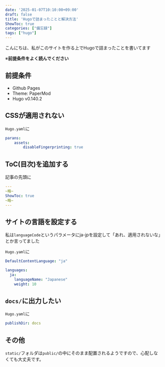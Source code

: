 ```yaml
---
date: '2025-01-07T10:10:00+09:00'
draft: false
title: 'Hugoで詰まったことと解決方法'
ShowToc: true
categories: ["備忘録"]
tags: ["hugo"]
---
```


こんにちは、私がこのサイトを作る上でHugoで詰まったことを書いてます

※**前提条件をよく読んでください**

## 前提条件

- Github Pages
- Theme: PaperMod
- Hugo v0.140.2

## CSSが適用されない

`Hugo.yaml`に

```yaml
parans:
    assets:
        disableFingerprinting: true
```

## ToC(目次)を追加する

記事の先頭に

```yaml
---
~略~
ShowToc: true
~略~
---
```

## サイトの言語を設定する

私は`languageCode`というパラメータにja-jpを設定して「あれ、適用されないな」とか言ってました

`Hugo.yaml`に

```yaml
DefaultContentLanguage: "ja"

languages:
  ja:
    languageName: "Japanese"
    weight: 10
```

## `docs/`に出力したい

`Hugo.yaml`に

```yaml
publishDir: docs
```

## その他

`static/`フォルダは`public/`の中にそのまま配置されるようですので、心配しなくても大丈夫です。
